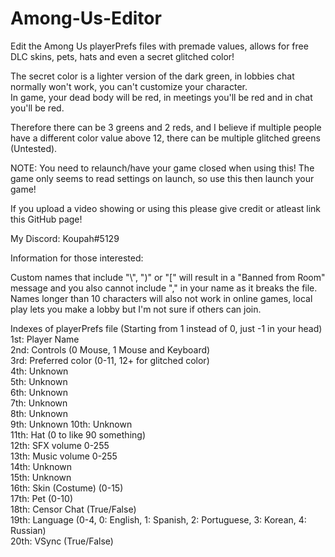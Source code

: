 # Among-Us-Editor
Edit the Among Us playerPrefs files with premade values, allows for free DLC skins, pets, hats and even a secret glitched color!

The secret color is a lighter version of the dark green, in lobbies chat normally won't work, you can't customize your character.  
In game, your dead body will be red, in meetings you'll be red and in chat you'll be red.

Therefore there can be 3 greens and 2 reds, and I believe if multiple people have a different color value above 12, there can be multiple glitched greens (Untested).

NOTE: You need to relaunch/have your game closed when using this! 
The game only seems to read settings on launch, so use this then launch your game!

If you upload a video showing or using this please give credit or atleast link this GitHub page!

My Discord: Koupah#5129

Information for those interested:

Custom names that include "\\", ")" or "\[" will result in a "Banned from Room" message and you also cannot include "," in your name as it breaks the file.  
Names longer than 10 characters will also not work in online games, local play lets you make a lobby but I'm not sure if others can join.

Indexes of playerPrefs file (Starting from 1 instead of 0, just -1 in your head)  
1st: Player Name  
2nd: Controls (0 Mouse, 1 Mouse and Keyboard)  
3rd: Preferred color (0-11, 12+ for glitched color)  
4th: Unknown  
5th: Unknown  
6th: Unknown  
7th: Unknown  
8th: Unknown  
9th: Unknown 
10th: Unknown  
11th: Hat (0 to like 90 something)  
12th: SFX volume 0-255  
13th: Music volume 0-255  
14th: Unknown  
15th: Unknown  
16th: Skin (Costume) (0-15)  
17th: Pet (0-10)  
18th: Censor Chat (True/False)  
19th: Language (0-4, 0: English, 1: Spanish, 2: Portuguese, 3: Korean, 4: Russian)  
20th: VSync (True/False)  
